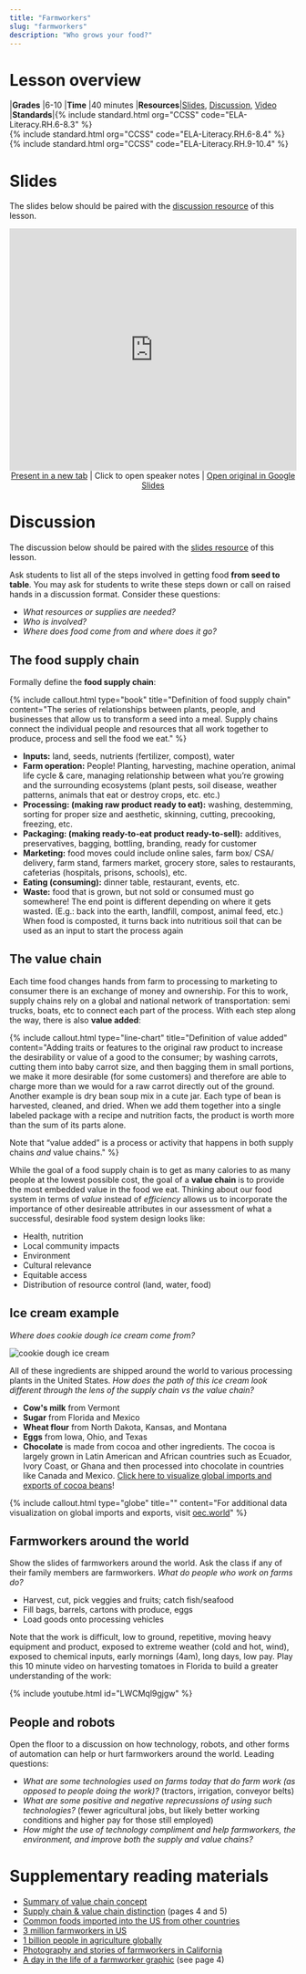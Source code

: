```yaml
---
title: "Farmworkers"
slug: "farmworkers"
description: "Who grows your food?"
---
```


# Lesson overview

|**Grades**   |6-10
|**Time**     |40 minutes
|**Resources**|[Slides](#slides), [Discussion](#discussion), [Video](#farmworkers-around-the-world)
|**Standards**|{% include standard.html org="CCSS" code="ELA-Literacy.RH.6-8.3" %}<br>{% include standard.html org="CCSS" code="ELA-Literacy.RH.6-8.4" %}<br>{% include standard.html org="CCSS" code="ELA-Literacy.RH.9-10.4" %}

# Slides

The slides below should be paired with the [discussion resource](#discussion) of this lesson.

<iframe src="https://docs.google.com/presentation/d/e/2PACX-1vS0g-e9Ktrx5hozkAMf_QyOx83WRZgSl7yOkD_5QettxRtLHlBwHQlHv-R7aBCjldQbAbALSTs-TNgS/embed" frameborder="0" width="100%" height="425" allowfullscreen="true" mozallowfullscreen="true" webkitallowfullscreen="true"></iframe>

<center><a href="https://docs.google.com/presentation/d/e/2PACX-1vS0g-e9Ktrx5hozkAMf_QyOx83WRZgSl7yOkD_5QettxRtLHlBwHQlHv-R7aBCjldQbAbALSTs-TNgS/pub" target="_blank"><i class="fa fa-desktop"></i> Present in a new tab</a> | Click <i class="fa fa-gear"></i> to open speaker notes | <a href="https://docs.google.com/presentation/d/1xSf0LiRlophOChwRRQAJz4J2jLyur4VImL4v3ApNdKs/edit" target="_blank">Open original in Google Slides <i class="fa fa-external-link-square"></i></a></center>

# Discussion

The discussion below should be paired with the [slides resource](#slides) of this lesson.

Ask students to list all of the steps involved in getting food **from seed to table**. You may ask for students to write these steps down or call on raised hands in a discussion format. Consider these questions:

- *What resources or supplies are needed?*
- *Who is involved?*
- *Where does food come from and where does it go?*

## The food supply chain

Formally define the **food supply chain**:

{%
include callout.html
type="book"
title="Definition of food supply chain"
content="The series of relationships between plants, people, and businesses that allow us to transform a seed into a meal. Supply chains connect the individual people and resources that all work together to produce, process and sell the food we eat."
%}

- **Inputs:** land, seeds, nutrients (fertilizer, compost), water
- **Farm operation:** People! Planting, harvesting, machine operation, animal life cycle & care, managing relationship between what you’re growing and the surrounding ecosystems (plant pests, soil disease, weather patterns, animals that eat or destroy crops, etc. etc.)
- **Processing: (making raw product ready to eat):** washing, destemming, sorting for proper size and aesthetic, skinning, cutting, precooking, freezing, etc. 
- **Packaging: (making ready-to-eat product ready-to-sell):** additives, preservatives, bagging, bottling, branding, ready for customer
- **Marketing:** food moves could include online sales, farm box/ CSA/ delivery, farm stand, farmers market, grocery store, sales to restaurants, cafeterias (hospitals, prisons, schools), etc.
- **Eating (consuming):** dinner table, restaurant, events, etc.
- **Waste:** food that is grown, but not sold or consumed must go somewhere! The end point is different depending on where it gets wasted. (E.g.: back into the earth, landfill, compost, animal feed, etc.) When food is composted, it turns back into nutritious soil that can be used as an input to start the process again

## The value chain

Each time food changes hands from farm to processing to marketing to consumer there is an exchange of money and ownership. For this to work, supply chains rely on a global and national network of transportation: semi trucks, boats, etc to connect each part of the process. With each step along the way, there is also **value added**:

{%
include callout.html
type="line-chart"
title="Definition of value added"
content="Adding traits or features to the original raw product to increase the desirability or value of a good to the consumer; by washing carrots, cutting them into baby carrot size, and then bagging them in small portions, we make it more desirable (for some customers) and therefore are able to charge more than we would for a raw carrot directly out of the ground. Another example is dry bean soup mix in a cute jar. Each type of bean is harvested, cleaned, and dried. When we add them together into a single labeled package with a recipe and nutrition facts, the product is worth more than the sum of its parts alone.

Note that “value added” is a process or activity that happens in both supply chains *and* value chains."
%}

While the goal of a food supply chain is to get as many calories to as many people at the lowest possible cost, the goal of a **value chain** is to provide the most embedded value in the food we eat. Thinking about our food system in terms of _value_ instead of _efficiency_ allows us to incorporate the importance of other desireable attributes in our assessment of what a successful, desirable food system design looks like:

- Health, nutrition
- Local community impacts
- Environment
- Cultural relevance
- Equitable access
- Distribution of resource control (land, water, food)

## Ice cream example

_Where does cookie dough ice cream come from?_

![cookie dough ice cream](_images/cookie_dough_ice_cream.png)

All of these ingredients are shipped around the world to various processing plants in the United States. _How does the path of this ice cream look different through the lens of the supply chain vs the value chain?_

- **Cow's milk** from Vermont
- **Sugar** from Florida and Mexico
- **Wheat flour** from North Dakota, Kansas, and Montana
- **Eggs** from Iowa, Ohio, and Texas
- **Chocolate** is made from cocoa and other ingredients. The cocoa is largely grown in Latin American and African countries such as Ecuador, Ivory Coast, or Ghana and then processed into chocolate in countries like Canada and Mexico. [Click here to visualize global imports and exports of cocoa beans](https://oec.world/en/profile/hs92/cocoa-beans)!

{%
include callout.html
type="globe"
title=""
content="For additional data visualization on global imports and exports, visit [oec.world](https://oec.world)"
%}

## Farmworkers around the world

Show the slides of farmworkers around the world. Ask the class if any of their family members are farmworkers. _What do people who work on farms do?_

- Harvest, cut, pick veggies and fruits; catch fish/seafood
- Fill bags, barrels, cartons with produce, eggs
- Load goods onto processing vehicles

Note that the work is difficult, low to ground, repetitive, moving heavy equipment and product, exposed to extreme weather (cold and hot, wind), exposed to chemical inputs, early mornings (4am), long days, low pay. Play this 10 minute video on harvesting tomatoes in Florida to build a greater understanding of the work:

{% include youtube.html id="LWCMql9gjgw" %}

## People and robots

Open the floor to a discussion on how technology, robots, and other forms of automation can help or hurt farmworkers around the world. Leading questions:

- _What are some technologies used on farms today that do farm work (as opposed to people doing the work)?_ (tractors, irrigation, conveyor belts)
- _What are some positive and negative reprecussions of using such technologies?_ (fewer agricultural jobs, but likely better working conditions and higher pay for those still employed)
- _How might the use of technology compliment and help farmworkers, the environment, and improve both the supply and value chains?_

# Supplementary reading materials

- [Summary of value chain concept](https://dreamingnewmexico.bioneers.org/food-farming/local-foodshed-local-value-chains/)
- [Supply chain & value chain distinction](https://www.ams.usda.gov/sites/default/files/media/Food%20Value%20Chains%20Creating%20Shared%20Value%20to%20Enhance%20Marketing%20Success.pdf) (pages 4 and 5)
- [Common foods imported into the US from other countries](https://www.ers.usda.gov/data-products/us-food-imports/)
- [3 million farmworkers in US](https://mhpsalud.org/who-we-serve/farmworkers-in-the-united-states/)
- [1 billion people in agriculture globally](https://blog.resourcewatch.org/2019/05/30/map-of-the-month-how-many-people-work-in-agriculture/#:~:text=Globally%2C%20about%201%20billion%20people,down%20from%2044%25%20in%201991.)
- [Photography and stories of farmworkers in California](http://dbacon.igc.org/FarmWork/farmwork.htm)
- [A day in the life of a farmworker graphic](https://causenow.org/sites/default/files/CAUSE%20Raising%20Up%20Farm%20Workers%20Ventura%20County%20September%202015%20(2).pdf) (see page 4)
